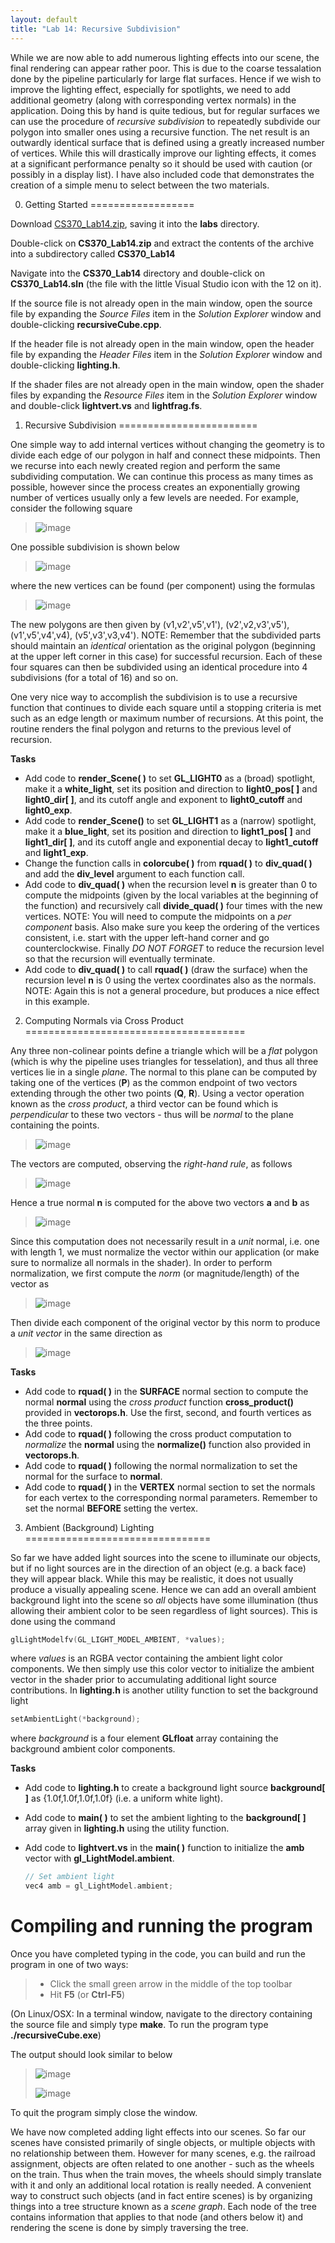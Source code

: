 ```yaml
---
layout: default
title: "Lab 14: Recursive Subdivision"
---
```


While we are now able to add numerous lighting effects into our scene, the final rendering can appear rather poor. This is due to the coarse tessalation done by the pipeline particularly for large flat surfaces. Hence if we wish to improve the lighting effect, especially for spotlights, we need to add additional geometry (along with corresponding vertex normals) in the application. Doing this by hand is quite tedious, but for regular surfaces we can use the procedure of *recursive subdivision* to repeatedly subdivide our polygon into smaller ones using a recursive function. The net result is an outwardly identical surface that is defined using a greatly increased number of vertices. While this will drastically improve our lighting effects, it comes at a significant performance penalty so it should be used with caution (or possibly in a display list). I have also included code that demonstrates the creation of a simple menu to select between the two materials.

0. Getting Started
==================

Download [CS370\_Lab14.zip](src/CS370_Lab14.zip), saving it into the **labs** directory.

Double-click on **CS370\_Lab14.zip** and extract the contents of the archive into a subdirectory called **CS370\_Lab14**

Navigate into the **CS370\_Lab14** directory and double-click on **CS370\_Lab14.sln** (the file with the little Visual Studio icon with the 12 on it).

If the source file is not already open in the main window, open the source file by expanding the *Source Files* item in the *Solution Explorer* window and double-clicking **recursiveCube.cpp**.

If the header file is not already open in the main window, open the header file by expanding the *Header Files* item in the *Solution Explorer* window and double-clicking **lighting.h**.

If the shader files are not already open in the main window, open the shader files by expanding the *Resource Files* item in the *Solution Explorer* window and double-click **lightvert.vs** and **lightfrag.fs**.

1. Recursive Subdivision
========================

One simple way to add internal vertices without changing the geometry is to divide each edge of our polygon in half and connect these midpoints. Then we recurse into each newly created region and perform the same subdividing computation. We can continue this process as many times as possible, however since the process creates an exponentially growing number of vertices usually only a few levels are needed. For example, consider the following square

> ![image](images/lab14/Square.png)

One possible subdivision is shown below

> ![image](images/lab14/Square2.png)

where the new vertices can be found (per component) using the formulas

> ![image](images/lab14/MidFormulas.png)

The new polygons are then given by (v1,v2',v5',v1'), (v2',v2,v3',v5'), (v1',v5',v4',v4), (v5',v3',v3,v4'). NOTE: Remember that the subdivided parts should maintain an *identical* orientation as the original polygon (beginning at the upper left corner in this case) for successful recursion. Each of these four squares can then be subdivided using an identical procedure into 4 subdivisions (for a total of 16) and so on.

One very nice way to accomplish the subdivision is to use a recursive function that continues to divide each square until a stopping criteria is met such as an edge length or maximum number of recursions. At this point, the routine renders the final polygon and returns to the previous level of recursion.

**Tasks**

-   Add code to **render\_Scene( )** to set **GL\_LIGHT0** as a (broad) spotlight, make it a **white\_light**, set its position and direction to **light0\_pos[ ]** and **light0\_dir[ ]**, and its cutoff angle and exponent to **light0\_cutoff** and **light0\_exp**.
-   Add code to **render\_Scene()** to set **GL\_LIGHT1** as a (narrow) spotlight, make it a **blue\_light**, set its position and direction to **light1\_pos[ ]** and **light1\_dir[ ]**, and its cutoff angle and exponential decay to **light1\_cutoff** and **light1\_exp**.
-   Change the function calls in **colorcube( )** from **rquad( )** to **div\_quad( )** and add the **div\_level** argument to each function call.
-   Add code to **div\_quad( )** when the recursion level **n** is greater than 0 to compute the midpoints (given by the local variables at the beginning of the function) and recursively call **divide\_quad( )** four times with the new vertices. NOTE: You will need to compute the midpoints on a *per component* basis. Also make sure you keep the ordering of the vertices consistent, i.e. start with the upper left-hand corner and go counterclockwise. Finally *DO NOT FORGET* to reduce the recursion level so that the recursion will eventually terminate.
-   Add code to **div\_quad( )** to call **rquad( )** (draw the surface) when the recursion level **n** is 0 using the vertex coordinates also as the normals. NOTE: Again this is not a general procedure, but produces a nice effect in this example.

2. Computing Normals via Cross Product
======================================

Any three non-colinear points define a triangle which will be a *flat* polygon (which is why the pipeline uses triangles for tesselation), and thus all three vertices lie in a single *plane*. The normal to this plane can be computed by taking one of the vertices (**P**) as the common endpoint of two vectors extending through the other two points (**Q**, **R**). Using a vector operation known as the *cross product*, a third vector can be found which is *perpendicular* to these two vectors - thus will be *normal* to the plane containing the points.

> ![image](images/lab14/Cross.png)

The vectors are computed, observing the *right-hand rule*, as follows

> ![image](images/lab14/CrossVec.png)

Hence a true normal **n** is computed for the above two vectors **a** and **b** as

> ![image](images/lab14/CrossFormula.png)

Since this computation does not necessarily result in a *unit* normal, i.e. one with length 1, we must normalize the vector within our application (or make sure to normalize all normals in the shader). In order to perform normalization, we first compute the *norm* (or magnitude/length) of the vector as

> ![image](images/lab14/NormFormula.png)

Then divide each component of the original vector by this norm to produce a *unit vector* in the same direction as

> ![image](images/lab14/NormVec.png)

**Tasks**

-   Add code to **rquad( )** in the **SURFACE** normal section to compute the normal **normal** using the *cross product* function **cross\_product()** provided in **vectorops.h**. Use the first, second, and fourth vertices as the three points.
-   Add code to **rquad( )** following the cross product computation to *normalize* the **normal** using the **normalize()** function also provided in **vectorops.h**.
-   Add code to **rquad( )** following the normal normalization to set the normal for the surface to **normal**.
-   Add code to **rquad( )** in the **VERTEX** normal section to set the normals for each vertex to the corresponding normal parameters. Remember to set the normal **BEFORE** setting the vertex.

3. Ambient (Background) Lighting
================================

So far we have added light sources into the scene to illuminate our objects, but if no light sources are in the direction of an object (e.g. a back face) they will appear black. While this may be realistic, it does not usually produce a visually appealing scene. Hence we can add an overall ambient background light into the scene so *all* objects have some illumination (thus allowing their ambient color to be seen regardless of light sources). This is done using the command

```cpp
glLightModelfv(GL_LIGHT_MODEL_AMBIENT, *values);
```

where *values* is an RGBA vector containing the ambient light color components. We then simply use this color vector to initialize the ambient vector in the shader prior to accumulating additional light source contributions. In **lighting.h** is another utility function to set the background light

```cpp
setAmbientLight(*background);
```

where *background* is a four element **GLfloat** array containing the background ambient color components.

**Tasks**

-   Add code to **lighting.h** to create a background light source **background[ ]** as {1.0f,1.0f,1.0f,1.0f} (i.e. a uniform white light).
-   Add code to **main( )** to set the ambient lighting to the **background[ ]** array given in **lighting.h** using the utility function.
-   Add code to **lightvert.vs** in the **main( )** function to initialize the **amb** vector with **gl\_LightModel.ambient**.

	```cpp
    // Set ambient light
    vec4 amb = gl_LightModel.ambient;

Compiling and running the program
=================================

Once you have completed typing in the code, you can build and run the program in one of two ways:

> -   Click the small green arrow in the middle of the top toolbar
> -   Hit **F5** (or **Ctrl-F5**)

(On Linux/OSX: In a terminal window, navigate to the directory containing the source file and simply type **make**. To run the program type **./recursiveCube.exe**)

The output should look similar to below

> ![image](images/lab14/RecursiveCube1.png)
>
> ![image](images/lab14/RecursiveCube2.png)

To quit the program simply close the window.

We have now completed adding light effects into our scenes. So far our scenes have consisted primarily of single objects, or multiple objects with no relationship between them. However for many scenes, e.g. the railroad assignment, objects are often related to one another - such as the wheels on the train. Thus when the train moves, the wheels should simply translate with it and only an additional local rotation is really needed. A convenient way to construct such objects (and in fact entire scenes) is by organizing things into a tree structure known as a *scene graph*. Each node of the tree contains information that applies to that node (and others below it) and rendering the scene is done by simply traversing the tree.

